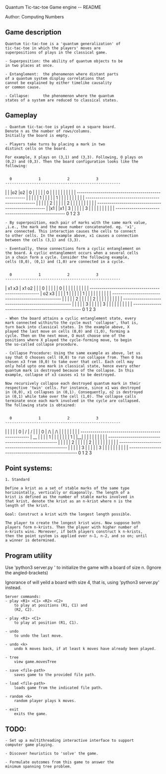 Quantum Tic-tac-toe Game engine -- README

Author: Computing Numbers



Game description
-----------------------------------------------------------------

    Quantum tic-tac-toe is a 'quantum generalization' of 
    tic-tac-toe in which the players' moves are 
    superpositions of plays in the classical game. 

    - Superposition: the ability of quantum objects to be 
    in two places at once.
    
    - Entanglement:  the phenomenon where distant parts 
    of a quantum system display correlations that 
    cannot be explained by either timelike causality 
    or common cause.

    - Collapse:      the phenomenon where the quantum 
    states of a system are reduced to classical states.

Gameplay
-----------------------------------------------------------------
    
    - Quantum tic-tac-toe is played on a square board. 
    Denote n as the number of rows/columns. 
    Initially the board is empty.

    - Players take turns by placing a mark in two 
    distinct cells on the board.

    For example, X plays on (3,1) and (3,3). Following, O plays on 
	(0,2) and (0,3). Then the board configuration looks like the
	following:


      0            1            2            3      
    ----------------------------------------------------
   |             |            |o2          |o2          |
0  |             |            |            |            |  0
   |             |            |            |            |
   |             |            |            |            |
    ----------------------------------------------------
   |             |            |            |            |
1  |             |            |            |            |  1
   |             |            |            |            |
   |             |            |            |            |
    ----------------------------------------------------
   |             |            |            |            |
2  |             |            |            |            |  2
   |             |            |            |            |
   |             |            |            |            |
    ----------------------------------------------------
   |             |x1          |            |x1          |
3  |             |            |            |            |  3
   |             |            |            |            |
   |             |            |            |            |
    ----------------------------------------------------
      0            1            2            3      


    - By superposition, each pair of marks with the same mark value, 
    ,i.e., the mark and the move number concatenated. eg. 'x1',
    are connected. This interaction causes the cells to connect
    to other cells. In the example above, x1 causes a connection
    between the cells (3,1) and (3,3).

    - Eventually, these connections form a cyclic entanglement on
    the board. A cyclic entanglement occurs when a several cells
    in a chain form a cycle. Consider the following example, 
    cells (0,0), (0,1) and (1,0) are connected in a cycle.


      0            1            2            3      
    ----------------------------------------------------
   | x1  x3      | x1  o2     |            |            |
0  |             |            |            |            |  0
   |             |            |            |            |
   |             |            |            |            |
    ----------------------------------------------------
   | o2  x3      |            |            |            |
1  |             |            |            |            |  1
   |             |            |            |            |
   |             |            |            |            |
    ----------------------------------------------------
   |             |            |            |            |
2  |             |            |            |            |  2
   |             |            |            |            |
   |             |            |            |            |
    ----------------------------------------------------
   |             |            |            |            |
3  |             |            |            |            |  3
   |             |            |            |            |
   |             |            |            |            |
    ----------------------------------------------------
      0            1            2            3      

    - When the board attains a cyclic entanglement state, every 
    mark connected within/to the cycle must 'collapse', that is,
    turn back into classical states. In the example above, X 
    played the last move on cells (0,0) and (1,0), forming a 
    cycle. Then on the next move, O must choose one of the
    positions where X played the cycle-forming move, to begin 
    the so-called collapse procedure. 

    - Collapse Procedure: Using the same example as above, let us 
    say that O chooses cell (0,0) to run collapse from. Then O has
    chosen x3 from (0,0) to take over that cell. Each cell may
    only hold upto one mark in classical state, hence every other
    quantum mark is destroyed because of the collapse. In this 
    example, collapse of x3 causes x1 to be destroyed. 

    Now recursively collapse each destroyed quantum mark in their
    respective 'twin' cells. For instance, since x1 was destroyed
    in (0,0), x1 collapses in (0,1). Consequently, o2 is destroyed
    in (0,1) while take over the cell (1,0). The collapse calls
    terminate once each mark involved in the cycle are collapsed.
    The following state is obtained:


      0            1            2            3
    ----------------------------------------------------
   |             |            |            |            |
0  |      \/     |     \/     |            |            |  0
   |      /\     |     /\     |            |            |
   |             |            |            |            |
    ----------------------------------------------------
   |      __     |            |            |            |
1  |     |  |    |            |            |            |  1
   |     |__|    |            |            |            |
   |             |            |            |            |
    ----------------------------------------------------
   |             |            |            |            |
2  |             |            |            |            |  2
   |             |            |            |            |
   |             |            |            |            |
    ----------------------------------------------------
   |             |            |            |            |
3  |             |            |            |            |  3
   |             |            |            |            |
   |             |            |            |            |
    ----------------------------------------------------
      0            1            2            3


Point systems:
-----------------------------------------------------------------
    1. Standard

    Define a krist as a set of stable marks of the same type 
    horizointally, vertically or diagonally. The length of a 
    krist is defined as the number of stable marks involved in
    that krist, denote the krist as an n-krist where n is the 
    length of the krist.

    Goal: Construct a krist with the longest length possible.

    The player to create the longest krist wins. Now suppose both
    players form n-krists. Then the player with higher number of
    n-krists wins. Moreover, if both players construct k n-krists,
    then the point system is applied over n-1, n-2, and so on; until
    a winner is determined.

Program utility
-----------------------------------------------------------------
Use 'python3 server.py <n>' to initialize the game with a board
of size n. (Ignore the angled-brackets)

Ignorance of <n> will yeild a board with size 4, that is, using 
'python3 server.py' instead.

    Server commands:
    - play <R1> <C1> <R2> <C2> 
        to play at positions (R1, C1) and 
        (R2, C2).

    - play <R1> <C1> 
        to play at position (R1, C1).

    - undo
        to undo the last move.

    - undo <k>
        undo k moves back, if at least k moves have already been played.

    - tree
        view game.movesTree

    - save <file-path>
        saves game to the provided file path.

    - load <file-path>
        loads game from the indicated file path.

    - random <k>
        random player plays k moves.

    - exit
        exits the game.

TODO:
-----------------------------------------------------------------
    
    - Set up a multithreading interactive interface to support
    computer game playing.

    - Discover heuristics to 'solve' the game.

    - Formulate outcomes from this game to answer the 
    minimum spanning tree problem.